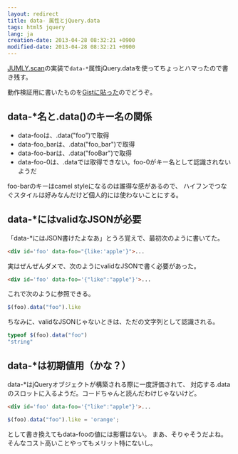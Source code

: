 ```yaml
---
layout: redirect
title: data- 属性とjQuery.data
tags: html5 jquery
lang: ja
creation-date: 2013-04-28 08:32:21 +0900
modified-date: 2013-04-28 08:32:21 +0900
---
```

[JUMLY.scan](http://jumly.herokuapp.com/)の実装で`data-*`属性jQuery.dataを使ってちょっとハマったので書き残す。

動作検証用に書いたものを[Gistに貼った](https://gist.github.com/tmtk75/5475559)のでどうぞ。

## data-*名と.data()のキー名の関係
- data-fooは、.data("foo")で取得
- data-foo\_barは、.data("foo\_bar")で取得
- data-foo-barは、.data("fooBar")で取得
- data-foo-0は、.dataでは取得できない。foo-0がキー名として認識されないようだ

foo-barのキーはcamel styleになるのは誰得な感があるので、
ハイフンでつなぐスタイルは好みなんだけど個人的には使わないことにする。



## data-*にはvalidなJSONが必要
「data-*にはJSON書けたよなあ」とうろ覚えで、最初次のように書いてた。

```html
<div id='foo' data-foo="{like:'apple'}">...
```

実はぜんぜんダメで、次のようにvalidなJSONで書く必要があった。

```html
<div id='foo' data-foo='{"like":"apple"}'>...
```

これで次のように参照できる。

```javascript
$(foo).data("foo").like
```

ちなみに、validなJSONじゃないときは、ただの文字列として認識される。

```javascript
typeof $(foo).data("foo")
"string"
```



## data-*は初期値用（かな？）

data-*はjQueryオブジェクトが構築される際に一度評価されて、
対応する.dataのスロットに入るようだ。コードちゃんと読んだわけじゃないけど。

```html
<div id='foo' data-foo='{"like":"apple"}'>...
```

```javascript
$(foo).data("foo").like = 'orange';
```

として書き換えてもdata-fooの値には影響はない。
まあ、そりゃそうだよね。そんなコスト高いことやってもメリット特にないし。
